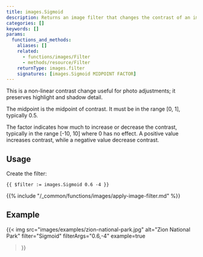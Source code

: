 ```yaml
---
title: images.Sigmoid
description: Returns an image filter that changes the contrast of an image using a sigmoidal function.
categories: []
keywords: []
params:
  functions_and_methods:
    aliases: []
    related:
      - functions/images/Filter
      - methods/resource/Filter
    returnType: images.filter
    signatures: [images.Sigmoid MIDPOINT FACTOR]
---
```


This is a non-linear contrast change useful for photo adjustments; it preserves highlight and shadow detail.

The midpoint is the midpoint of contrast. It must be in the range [0, 1], typically 0.5.

The factor indicates how much to increase or decrease the contrast, typically in the range [-10, 10] where 0 has no effect. A positive value increases contrast, while a negative value decrease contrast.

## Usage

Create the filter:

```go-html-template
{{ $filter := images.Sigmoid 0.6 -4 }}
```

{{% include "/_common/functions/images/apply-image-filter.md" %}}

## Example

{{< img
  src="images/examples/zion-national-park.jpg"
  alt="Zion National Park"
  filter="Sigmoid"
  filterArgs="0.6,-4"
  example=true
>}}
